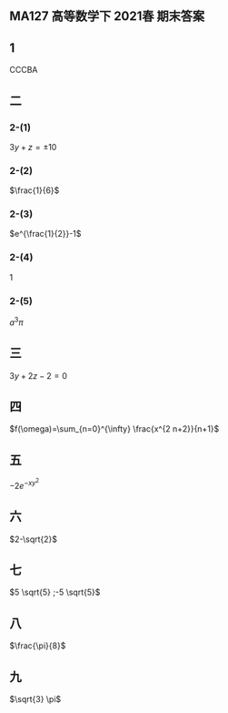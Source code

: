 ## MA127 高等数学下 2021春 期末答案

## 1

CCCBA

## 二

### 2-(1)

$3 y+z= \pm 10$

### 2-(2)

$\frac{1}{6}$

### 2-(3)

$e^{\frac{1}{2}}-1$

### 2-(4)

1

### 2-(5)

$a^{3} \pi$

## 三

$3 y+2 z-2=0$

## 四

$f(\omega)=\sum_{n=0}^{\infty} \frac{x^{2 n+2}}{n+1}$

## 五

$-2 e^{-x y^{2}}$

## 六

$2-\sqrt{2}$

## 七

$5 \sqrt{5} ;-5 \sqrt{5}$

## 八

$\frac{\pi}{8}$

## 九

$\sqrt{3} \pi$
